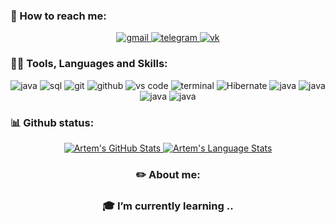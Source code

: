 ### 💬 How to reach me:

<div align="center">

<a href="mailto:ignis604@gmail.com">
<img src="https://img.shields.io/badge/MY_MAIL-red?style=for-the-badge&logo=gmail&logoColor=white" alt="gmail" />
</a>
<a href="https://t.me/RoflPolarity">
<img src="https://img.shields.io/badge/TELEGRAM-black?style=for-the-badge&logo=telegram&logoColor=black" alt="telegram" />
</a>
 <a href="https://vk.com/ignis25">
<img src="https://img.shields.io/badge/ВКОНТАКТЕ-blue?style=for-the-badge&logo=vk&logoColor=white" alt="vk" />
</a>
</div>  

### 👨‍💻 Tools, Languages and Skills:

<div align="center">
<img src="https://img.shields.io/badge/Java-black?style=for-the-badge&logo=java&logoColor=red" alt="java" />
<img src="https://img.shields.io/badge/SQL-407AFC?style=for-the-badge&logo=icloud&logoColor=white" alt="sql" />
<img src="https://img.shields.io/badge/Git-F05032?style=for-the-badge&logo=git&logoColor=white" alt="git" />
<img src="https://img.shields.io/badge/GitHub-100000?style=for-the-badge&logo=github&logoColor=white" alt="github" />
<img src="https://img.shields.io/badge/IntelliJ IDEA-007ACC?style=for-the-badge&logo=IntelliJIDEA&logoColor=black" alt="vs code" />
<img src="https://img.shields.io/badge/terminal%20commands-black?style=for-the-badge&logo=windows%20terminal&logoColor=white" alt="terminal" />
<img src="https://img.shields.io/badge/Hibernate-black?style=for-the-badge&logo=&logoColor=red" alt="Hibernate"/>
<img src="https://img.shields.io/badge/Spring-black?style=for-the-badge&logo=Spring&logoColor=green" alt="java" />
<img src="https://img.shields.io/badge/Gradle-black?style=for-the-badge&logo=Gradle&logoColor=white" alt="java" />
<img src="https://img.shields.io/badge/PostgreSQL-black?style=for-the-badge&logo=PostgreSQL&logoColor=red" alt="java" />
 <img src="https://img.shields.io/badge/Hardware-black?style=for-the-badge&logo=Hardware&logoColor=white" alt="java" />
</div>  

### 📊 Github status: 

<div align="center">
  <a href="https://github.com/Unti1">
    <img src="https://github-readme-stats.vercel.app/api?username=RoflPolarity&show_icons=true&hide=stars&hide_border=true" alt="Artem's GitHub Stats" />
  </a>
  <a href="https://github.com/RoflPolarity">
    <img src="https://github-readme-stats.vercel.app/api/top-langs/?username=RoflPolarity&hide=ruby&layout=compact&hide_border=true&langs_count=6" alt="Artem's Language Stats" />
  </a>
<div>

### ✏️ About me:
### 🎓 I’m currently learning ..

